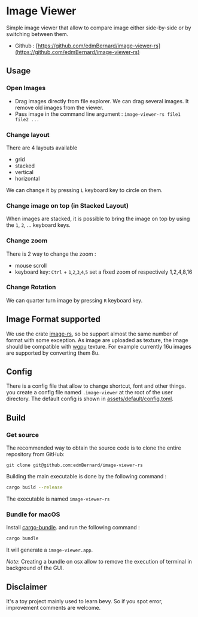 # Image Viewer

Simple image viewer that allow to compare image either side-by-side or by switching between them.

- Github : [https://github.com/edmBernard/image-viewer-rs](https://github.com/edmBernard/image-viewer-rs)

## Usage

### Open Images

- Drag images directly from file explorer. We can drag several images. It remove old images from the viewer.
- Pass image in the command line argument : `image-viewer-rs file1 file2 ...`

### Change layout

There are 4 layouts available
- grid
- stacked
- vertical
- horizontal

We can change it by pressing `L` keyboard key to circle on them.

### Change image on top (in Stacked Layout)

When images are stacked, it is possible to bring the image on top by using the `1`, `2`, ... keyboard keys.

### Change zoom

There is 2 way to change the zoom :
- mouse scroll
- keyboard key: `Ctrl` + `1`,`2`,`3`,`4`,`5` set a fixed zoom of respectively 1,2,4,8,16

### Change Rotation

We can quarter turn image by pressing `R` keyboard key.

## Image Format supported

We use the crate [image-rs](https://crates.io/crates/image), so be support almost the same number of format with some exception.
As image are uploaded as texture, the image should be compatible with [wgpu](https://crates.io/crates/wgpu) texture.
For example currently 16u images are supported by converting them 8u.

## Config

There is a config file that allow to change shortcut, font and other things. you create a config file named `.image-viewer` at the root of the user directory. The default config is shown in [assets/default/config.toml](assets/default/config.toml).

## Build

### Get source

The recommended way to obtain the source code is to clone the entire repository from GitHub:

```
git clone git@github.com:edmBernard/image-viewer-rs
```

Building the main executable is done by the following command :

```bash
cargo build --release
```

The executable is named `image-viewer-rs`

### Bundle for macOS

Install [cargo-bundle](https://github.com/burtonageo/cargo-bundle). and run the following command :

```bash
cargo bundle
```

It will generate a `image-viewer.app`.

*Note*: Creating a bundle on osx allow to remove the execution of terminal in background of the GUI.

## Disclaimer

It's a toy project mainly used to learn bevy. So if you spot error, improvement comments are welcome.
